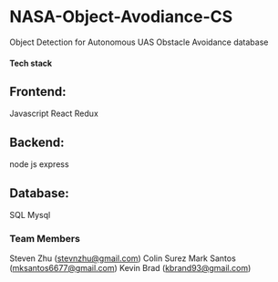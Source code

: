 # NASA-Object-Avodiance-CS
Object Detection for Autonomous UAS Obstacle Avoidance database


#### Tech stack
## Frontend:
Javascript 
React 
Redux

## Backend:
node js
express

## Database:
SQL 
Mysql



### Team Members
Steven Zhu (stevnzhu@gmail.com)
Colin Surez 
Mark Santos (mksantos6677@gmail.com)
Kevin Brad (kbrand93@gmail.com)